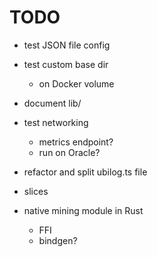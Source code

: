 # TODO

- test JSON file config
- test custom base dir
  - on Docker volume

- document lib/


- test networking
  - metrics endpoint?
  - run on Oracle?

- refactor and split ubilog.ts file

- slices

- native mining module in Rust
  - FFI
  - bindgen?
